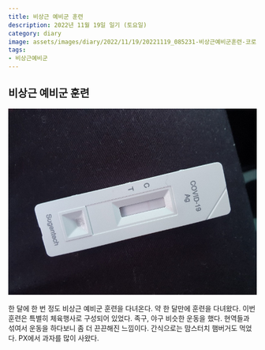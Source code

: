 ```yaml
---
title: 비상근 예비군 훈련
description: 2022년 11월 19일 일기 (토요일)
category: diary
image: assets/images/diary/2022/11/19/20221119_085231-비상근예비군훈련-코로나검사.jpg
tags:
- 비상근예비군
---
```


비상근 예비군 훈련
---
![비상근 예비군 훈련 코로나 검사](assets/images/diary/2022/11/19/20221119_085231-비상근예비군훈련-코로나검사.jpg '비상근 예비군 훈련 코로나 검사')

한 달에 한 번 정도 비상근 예비군 훈련을 다녀온다. 
약 한 달만에 훈련을 다녀왔다.
이번 훈련은 특별히 체육행사로 구성되어 있었다. 
족구, 야구 비슷한 운동을 했다. 
현역들과 섞여서 운동을 하다보니 좀 더 끈끈해진 느낌이다. 
간식으로는 맘스터치 햄버거도 먹었다. 
PX에서 과자를 많이 사왔다. 
